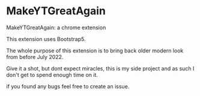 # MakeYTGreatAgain
MakeYTGreatAgain: a chrome extension

This extension uses Bootstrap5.


The whole purpose of this extension is to bring back older modern look from before July 2022.

Give it a shot, but dont expect miracles, this is my side project and as such I don't get to spend enough time on it.

if you found any bugs feel free to create an issue.
